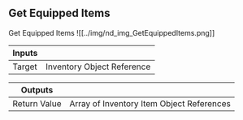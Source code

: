 ## Get Equipped Items
Get Equipped Items
![[../img/nd_img_GetEquippedItems.png]]

|Inputs||
|--|--|
| Target | Inventory Object Reference |

|Outputs||
|--|--|
| Return Value | Array of Inventory Item Object References |

